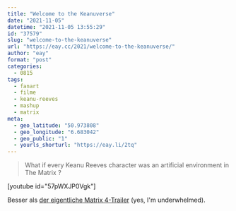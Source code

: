 ```yaml
---
title: "Welcome to the Keanuverse"
date: "2021-11-05"
datetime: "2021-11-05 13:55:29"
id: "37579"
slug: "welcome-to-the-keanuverse"
url: "https://eay.cc/2021/welcome-to-the-keanuverse/"
author: "eay"
format: "post"
categories:
  - 0815
tags:
  - fanart
  - filme
  - keanu-reeves
  - mashup
  - matrix
meta:
  - geo_latitude: "50.973808"
  - geo_longitude: "6.683042"
  - geo_public: "1"
  - yourls_shorturl: "https://eay.li/2tq"
---
```


> What if every Keanu Reeves character was an artificial environment in The Matrix ?

\[youtube id="57pWXJP0Vgk"\]

Besser als [der eigentliche Matrix 4-Trailer](https://youtu.be/9ix7TUGVYIo) (yes, I'm underwhelmed).
